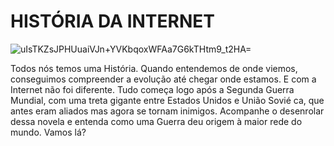 # HISTÓRIA DA  INTERNET



![uIsTKZsJPHUuaiVJn+YVKbqoxWFAa7G6kTHtm9_t2HA=](https://github.com/user-attachments/assets/30bd7a4b-aa27-41f6-9b73-4679d009a59a)


Todos nós temos uma História. Quando 
entendemos de onde viemos, conseguimos 
compreender a evolução até chegar onde 
estamos. E com a Internet não foi diferente. 
Tudo começa logo após a Segunda Guerra 
Mundial, com uma treta gigante entre Estados 
Unidos e União Sovié ca, que antes eram 
aliados mas agora se tornam inimigos. 
Acompanhe o desenrolar dessa novela e 
entenda como uma Guerra deu origem à maior 
rede do mundo. Vamos lá?

